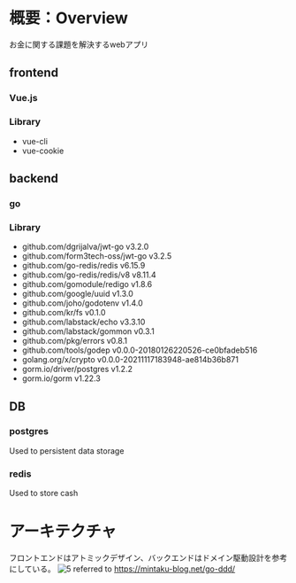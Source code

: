 # 概要：Overview
お金に関する課題を解決するwebアプリ

## frontend
### Vue.js
### Library
- vue-cli
- vue-cookie
## backend
### go
### Library
- github.com/dgrijalva/jwt-go v3.2.0
- github.com/form3tech-oss/jwt-go v3.2.5
- github.com/go-redis/redis v6.15.9
- github.com/go-redis/redis/v8 v8.11.4
- github.com/gomodule/redigo v1.8.6
- github.com/google/uuid v1.3.0
- github.com/joho/godotenv v1.4.0
- github.com/kr/fs v0.1.0
- github.com/labstack/echo v3.3.10
- github.com/labstack/gommon v0.3.1
- github.com/pkg/errors v0.8.1
- github.com/tools/godep v0.0.0-20180126220526-ce0bfadeb516
- golang.org/x/crypto v0.0.0-20211117183948-ae814b36b871
- gorm.io/driver/postgres v1.2.2
- gorm.io/gorm v1.22.3

## DB
### postgres
Used to persistent data storage
### redis
Used to store cash

# アーキテクチャ
フロントエンドはアトミックデザイン、バックエンドはドメイン駆動設計を参考にしている。
![5](https://user-images.githubusercontent.com/47938827/156865387-59c5abc5-9f63-4344-bc6b-4dcb289d3485.png)
referred to  https://mintaku-blog.net/go-ddd/
